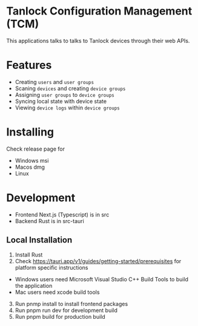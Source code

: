 # Tanlock Configuration Management (TCM)

This applications talks to talks to Tanlock devices through their web APIs.

# Features
- Creating `users` and `user groups`
- Scaning `devices` and creating `device groups`
- Assigning `user groups` to `device groups`
- Syncing local state with device state
- Viewing `device logs` within `device groups`

# Installing
Check release page for
- Windows msi
- Macos dmg
- Linux 

# Development
- Frontend Next.js (Typescript) is in src
- Backend Rust is in src-tauri

## Local Installation
1. Install Rust
2. Check https://tauri.app/v1/guides/getting-started/prerequisites for platform specific instructions
  - Windows users need Microsoft Visual Studio C++ Build Tools to build the application
  - Mac users need xcode build tools

3. Run pnmp install to install frontend packages
4. Run pnpm run dev for development build
5. Run pnpm build for production build
